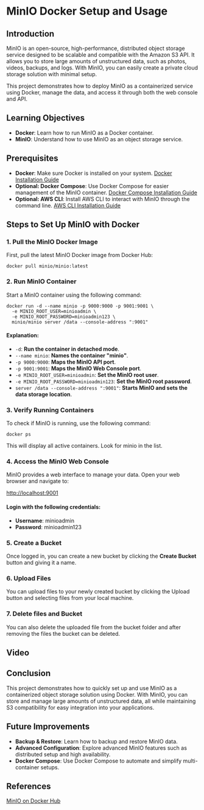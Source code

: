 # MinIO Docker Setup and Usage

## Introduction

MinIO is an open-source, high-performance, distributed object storage service designed to be scalable and compatible with the Amazon S3 API. It allows you to store large amounts of unstructured data, such as photos, videos, backups, and logs. With MinIO, you can easily create a private cloud storage solution with minimal setup.

This project demonstrates how to deploy MinIO as a containerized service using Docker, manage the data, and access it through both the web console and API.

## Learning Objectives

- **Docker**: Learn how to run MinIO as a Docker container.
- **MinIO**: Understand how to use MinIO as an object storage service.

## Prerequisites

- **Docker**: Make sure Docker is installed on your system. [Docker Installation Guide](https://docs.docker.com/get-docker/)
- **Optional: Docker Compose**: Use Docker Compose for easier management of the MinIO container. [Docker Compose Installation Guide](https://docs.docker.com/compose/install/)
- **Optional: AWS CLI**: Install AWS CLI to interact with MinIO through the command line. [AWS CLI Installation Guide](https://docs.aws.amazon.com/cli/latest/userguide/install-cliv2.html)

## Steps to Set Up MinIO with Docker

### 1. **Pull the MinIO Docker Image**

First, pull the latest MinIO Docker image from Docker Hub:

    docker pull minio/minio:latest

### 2. **Run MinIO Container**

Start a MinIO container using the following command:

    docker run -d --name minio -p 9000:9000 -p 9001:9001 \
      -e MINIO_ROOT_USER=minioadmin \
      -e MINIO_ROOT_PASSWORD=minioadmin123 \
      minio/minio server /data --console-address ":9001"

#### **Explanation**:

- `-d`: **Run the container in detached mode**.
- `--name minio`: **Names the container "minio"**.
- `-p 9000:9000`: **Maps the MinIO API port**.
- `-p 9001:9001`: **Maps the MinIO Web Console port**.
- `-e MINIO_ROOT_USER=minioadmin`: **Set the MinIO root user**.
- `-e MINIO_ROOT_PASSWORD=minioadmin123`: **Set the MinIO root password**.
- `server /data --console-address ":9001"`: **Starts MinIO and sets the data storage location**.

### 3. **Verify Running Containers**

To check if MinIO is running, use the following command:

    docker ps

This will display all active containers. Look for minio in the list.

### 4. **Access the MinIO Web Console**

MinIO provides a web interface to manage your data. Open your web browser and navigate to:

[http://localhost:9001](http://localhost:9001)

#### **Login with the following credentials**:
- **Username**: minioadmin
- **Password**: minioadmin123

### 5. **Create a Bucket**

Once logged in, you can create a new bucket by clicking the **Create Bucket** button and giving it a name.

### 6. **Upload Files**

You can upload files to your newly created bucket by clicking the Upload button and selecting files from your local machine.

### 7. **Delete files and Bucket**

You can also delete the uploaded file from the bucket folder and after removing the files the bucket can be deleted.

## Video



## Conclusion

This project demonstrates how to quickly set up and use MinIO as a containerized object storage solution using Docker. With MinIO, you can store and manage large amounts of unstructured data, all while maintaining S3 compatibility for easy integration into your applications.

## Future Improvements

- **Backup & Restore**: Learn how to backup and restore MinIO data.
- **Advanced Configuration**: Explore advanced MinIO features such as distributed setup and high availability.
- **Docker Compose**: Use Docker Compose to automate and simplify multi-container setups.

## References

[MinIO on Docker Hub](https://hub.docker.com/r/minio/minio)


